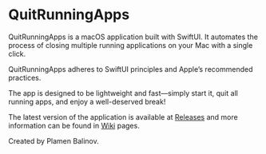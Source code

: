 # QuitRunningApps

QuitRunningApps is a macOS application built with SwiftUI. It automates the process of closing multiple running applications on your Mac with a single click.

QuitRunningApps adheres to SwiftUI principles and Apple’s recommended practices.

The app is designed to be lightweight and fast—simply start it, quit all running apps, and enjoy a well-deserved break!

The latest version of the application is available at [Releases](https://github.com/pbalinov/QuitRunningApps/releases) and more information can be found in [Wiki](https://github.com/pbalinov/QuitRunningApps/wiki) pages.

Created by Plamen Balinov.

